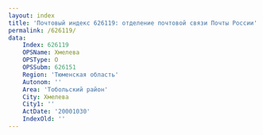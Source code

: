 ```yaml
---
layout: index
title: 'Почтовый индекс 626119: отделение почтовой связи Почты России'
permalink: /626119/
data:
    Index: 626119
    OPSName: Хмелева
    OPSType: О
    OPSSubm: 626151
    Region: 'Тюменская область'
    Autonom: ''
    Area: 'Тобольский район'
    City: Хмелева
    City1: ''
    ActDate: '20001030'
    IndexOld: ''
---
```

